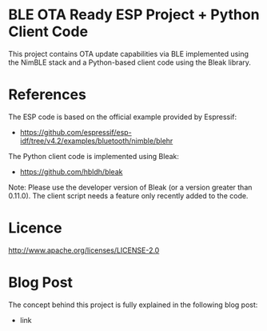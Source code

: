 # BLE OTA Ready ESP Project + Python Client Code

This project contains OTA update capabilities via BLE implemented using the NimBLE stack and a Python-based client code using the Bleak library.  

# References

The ESP code is based on the official example provided by Espressif: 
* https://github.com/espressif/esp-idf/tree/v4.2/examples/bluetooth/nimble/blehr

The Python client code is implemented using Bleak:
* https://github.com/hbldh/bleak

Note: Please use the developer version of Bleak (or a version greater than 0.11.0). The client script needs a feature only recently added to the code. 


# Licence 
http://www.apache.org/licenses/LICENSE-2.0

# Blog Post 

The concept behind this project is fully explained in the following blog post:
* link
